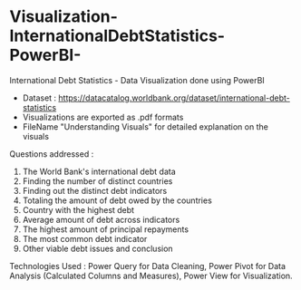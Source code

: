# Visualization-InternationalDebtStatistics-PowerBI-
International Debt Statistics - Data Visualization done using PowerBI

- Dataset : https://datacatalog.worldbank.org/dataset/international-debt-statistics
- Visualizations are exported as .pdf formats 
- FileName "Understanding Visuals" for detailed explanation on the visuals

Questions addressed : 

1. The World Bank's international debt data
2. Finding the number of distinct countries
3. Finding out the distinct debt indicators
4. Totaling the amount of debt owed by the countries
5. Country with the highest debt
6. Average amount of debt across indicators
7. The highest amount of principal repayments
8. The most common debt indicator
9. Other viable debt issues and conclusion

Technologies Used : Power Query for Data Cleaning, Power Pivot for Data Analysis (Calculated Columns and Measures), Power View for Visualization. 

